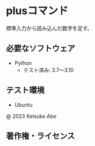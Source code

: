 # plusコマンド


標準入力から読み込んだ数字を足す。

## 必要なソフトウェア
* Python
  * テスト済み: 3.7～3.10

## テスト環境
* Ubuntu

@ 2023 Keisuke Abe

## 著作権・ライセンス

